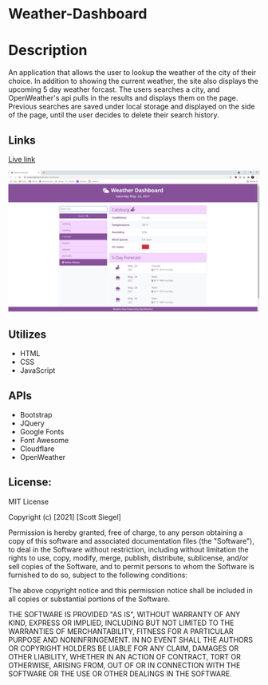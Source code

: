 # Weather-Dashboard

# Description
An application that allows the user to lookup the weather of the city of their choice. In addition to showing the current weather, the site also displays the upcoming 5 day weather forcast. The users searches a city, and OpenWeather's api pulls in the results and displays them on the page. Previous searches are saved under local storage and displayed on the side of the page, until the user decides to delete their search history.

## Links

[Live link](https://scoven2.github.io/Weather-Dashboard/)

![screenshots](assets/images/Screenshot.png/)

## Utilizes
* HTML
* CSS
* JavaScript

## APIs
* Bootstrap
* JQuery
* Google Fonts
* Font Awesome
* Cloudflare
* OpenWeather

## License:
MIT License

Copyright (c) [2021] [Scott Siegel]

Permission is hereby granted, free of charge, to any person obtaining a copy
of this software and associated documentation files (the "Software"), to deal
in the Software without restriction, including without limitation the rights
to use, copy, modify, merge, publish, distribute, sublicense, and/or sell
copies of the Software, and to permit persons to whom the Software is
furnished to do so, subject to the following conditions:

The above copyright notice and this permission notice shall be included in all
copies or substantial portions of the Software.

THE SOFTWARE IS PROVIDED "AS IS", WITHOUT WARRANTY OF ANY KIND, EXPRESS OR
IMPLIED, INCLUDING BUT NOT LIMITED TO THE WARRANTIES OF MERCHANTABILITY,
FITNESS FOR A PARTICULAR PURPOSE AND NONINFRINGEMENT. IN NO EVENT SHALL THE
AUTHORS OR COPYRIGHT HOLDERS BE LIABLE FOR ANY CLAIM, DAMAGES OR OTHER
LIABILITY, WHETHER IN AN ACTION OF CONTRACT, TORT OR OTHERWISE, ARISING FROM,
OUT OF OR IN CONNECTION WITH THE SOFTWARE OR THE USE OR OTHER DEALINGS IN THE
SOFTWARE.
